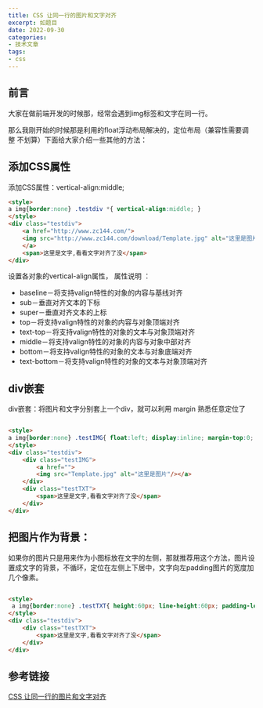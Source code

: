 ```yaml
---
title: CSS 让同一行的图片和文字对齐
excerpt: 如题目
date: 2022-09-30
categories:
- 技术文章
tags:
- css
---
```


## 前言
大家在做前端开发的时候那，经常会遇到img标签和文字在同一行。

那么我刚开始的时候那是利用的float浮动布局解决的，定位布局（兼容性需要调整 不划算）下面给大家介绍一些其他的方法：

## 添加CSS属性
添加CSS属性：vertical-align:middle;
```html
<style>
a img{border:none} .testdiv *{ vertical-align:middle; }
</style>
<div class="testdiv">
	<a href="http://www.zc144.com/">
	<img src="http://www.zc144.com/download/Template.jpg" alt="这里是图片"/>
	</a>
	<span>这里是文字,看看文字对齐了没</span>
</div>
```

设置各对象的vertical-align属性， 属性说明 ： 
- baseline－将支持valign特性的对象的内容与基线对齐 
- sub－垂直对齐文本的下标 
- super－垂直对齐文本的上标 
- top－将支持valign特性的对象的内容与对象顶端对齐 
- text-top－将支持valign特性的对象的文本与对象顶端对齐 
- middle－将支持valign特性的对象的内容与对象中部对齐 
- bottom－将支持valign特性的对象的文本与对象底端对齐 
- text-bottom－将支持valign特性的对象的文本与对象顶端对齐 

## div嵌套
div嵌套：将图片和文字分别套上一个div，就可以利用 margin 熟悉任意定位了
```html

<style>
a img{border:none} .testIMG{ float:left; display:inline; margin-top:0; margin-left:5px; } .testTXT{ float:left; display:inline; margin-top:20; margin-left:5px; }
</style>
<div class="testdiv">
	<div class="testIMG">
		<a href="">
		<img src="Template.jpg" alt="这里是图片"/></a>
	</div>
	<div class="testTXT">
		<span>这里是文字,看看文字对齐了没</span>
	</div>
</div>
```

## 把图片作为背景：
如果你的图片只是用来作为小图标放在文字的左侧，那就推荐用这个方法，图片设置成文字的背景，不循环，定位在左侧上下居中，文字向左padding图片的宽度加几个像素。
```html

<style>
 a img{border:none} .testTXT{ height:60px; line-height:60px; padding-left:65px; background:url(http://www.zc144.com/download/Template.jpg) no-repeat left center }
</style>
<div class="testdiv">
	<div class="testTXT">
		<span>这里是文字,看看文字对齐了没</span>
	</div>
</div>
```

## 参考链接
[CSS 让同一行的图片和文字对齐](https://blog.csdn.net/sqc157400661/article/details/72457535)